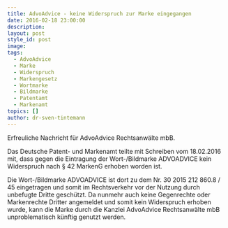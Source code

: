 ```yaml
---
title: AdvoAdvice - keine Widerspruch zur Marke eingegangen
date: 2016-02-18 23:00:00
description:
layout: post
style_id: post
image:
tags:
  - AdvoAdvice
  - Marke
  - Widerspruch
  - Markengesetz
  - Wortmarke
  - Bildmarke
  - Patentamt
  - Markenamt
topics: []
author: dr-sven-tintemann
---
```

Erfreuliche Nachricht für AdvoAdvice Rechtsanwälte mbB.

Das Deutsche Patent- und Markenamt teilte mit Schreiben vom 18.02.2016 mit, dass gegen die Eintragung der Wort-/Bildmarke ADVOADVICE kein Widerspruch nach § 42 MarkenG erhoben worden ist.

Die Wort-/Bildmarke ADVOADVICE ist dort zu dem Nr. 30 2015 212 860.8 / 45 eingetragen und somit im Rechtsverkehr vor der Nutzung durch unbefugte Dritte geschützt. Da nunmehr auch keine Gegenrechte oder Markenrechte Dritter angemeldet und somit kein Widerspruch erhoben wurde, kann die Marke durch die Kanzlei AdvoAdvice Rechtsanwälte mbB unproblematisch künftig genutzt werden.